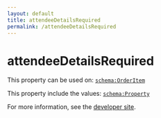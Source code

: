 ```yaml
---
layout: default
title: attendeeDetailsRequired
permalink: /attendeeDetailsRequired
---
```


# attendeeDetailsRequired


This property can be used on: [`schema:OrderItem`](https://schema.org/OrderItem)

This property include the values: [`schema:Property`](https://schema.org/Property)

For more information, see the [developer site](https://developer.openactive.io/data-model/types/).
